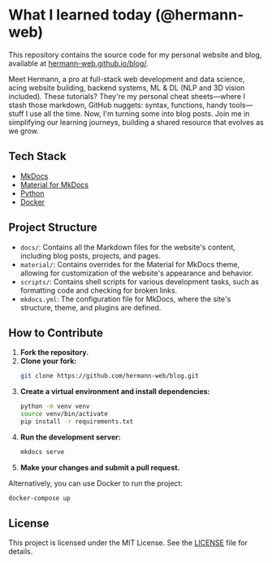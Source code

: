 # What I learned today (@hermann-web)

This repository contains the source code for my personal website and blog, available at [hermann-web.github.io/blog/](https://hermann-web.github.io/blog/).

Meet Hermann, a pro at full-stack web development and data science, acing website building, backend systems, ML & DL (NLP and 3D vision included). These tutorials? They're my personal cheat sheets—where I stash those markdown, GitHub nuggets: syntax, functions, handy tools—stuff I use all the time. Now, I'm turning some into blog posts. Join me in simplifying our learning journeys, building a shared resource that evolves as we grow.

## Tech Stack

*   [MkDocs](https://www.mkdocs.org/)
*   [Material for MkDocs](https://squidfunk.github.io/mkdocs-material/)
*   [Python](https://www.python.org/)
*   [Docker](https://www.docker.com/)

## Project Structure

*   `docs/`: Contains all the Markdown files for the website's content, including blog posts, projects, and pages.
*   `material/`: Contains overrides for the Material for MkDocs theme, allowing for customization of the website's appearance and behavior.
*   `scripts/`: Contains shell scripts for various development tasks, such as formatting code and checking for broken links.
*   `mkdocs.yml`: The configuration file for MkDocs, where the site's structure, theme, and plugins are defined.

## How to Contribute

1.  **Fork the repository.**
2.  **Clone your fork:**
    ```bash
    git clone https://github.com/hermann-web/blog.git
    ```
3.  **Create a virtual environment and install dependencies:**
    ```bash
    python -m venv venv
    source venv/bin/activate
    pip install -r requirements.txt
    ```
4.  **Run the development server:**
    ```bash
    mkdocs serve
    ```
5.  **Make your changes and submit a pull request.**

Alternatively, you can use Docker to run the project:

```bash
docker-compose up
```

## License

This project is licensed under the MIT License. See the [LICENSE](LICENSE) file for details.

